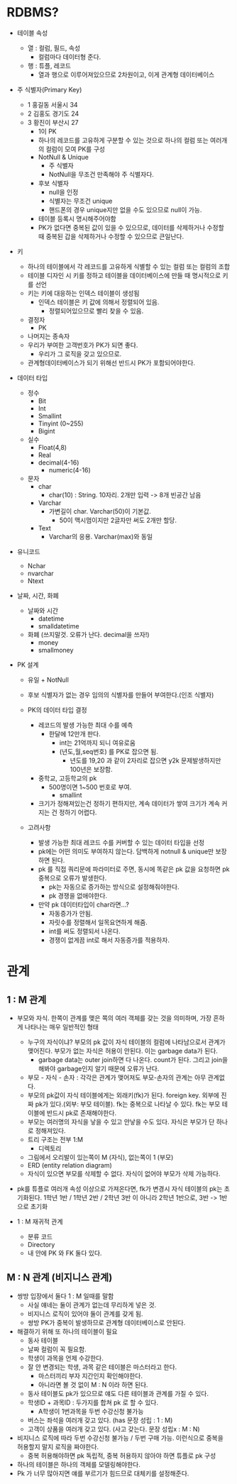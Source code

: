 # RDBMS?

- 테이블 속성

  - 열 : 컬럼, 필드, 속성
    - 컬럼마다 데이터형 준다.
  - 행 : 튜플, 레코드
    - 열과 행으로 이루어져있으므로 2차원이고, 이게 관계형 데이터베이스

- 주 식별자(Primary Key)

  - 1 홍길동 서울시 34
  - 2 김홍도 경기도 24
  - 3 황진이 부산시 27
    - 1이 PK
    - 하나의 레코드를 고유하게 구분할 수 있는 것으로 하나의 컬럼 또는 여러개의 컬럼이 모여 PK를 구성
    - NotNull & Unique
      - 주 식별자
      - NotNull을 무조건 만족해야 주 식별자다.
    - 후보 식별자
      - null을 인정
      - 식별자는 무조건 unique
      - 핸드폰의 경우 unique지만 없을 수도 있으므로 null이 가능.
    - 테이블 등록시 명시해주어야함
    - PK가 없다면 중복된 값이 있을 수 있으므로, 데이터를 삭제하거나 수정할 때 중복된 갑을 삭제하거나 수정할 수 있으므로 큰일난다.

- 키

  - 하나의 테이블에서 각 레코드를 고유하게 식별할 수 있는 컬럼 또는 컬럼의 조합
  - 테이블 디자인 시 키를 정하고 테이블을 데이터베이스에 만들 때 명시적으로 키를 선언
  - 키는 키에 대응하는 인덱스 테이블이 생성됨
    - 인덱스 테이블은 키 값에 의해서 정렬되어 있음.
      - 정렬되어있으므로 빨리 찾을 수 있음.
  - 결정자
    - PK
  - 나머지는 종속자
  - 우리가 부여한 고객번호가 PK가 되면 좋다.
    - 우리가 그 로직을 갖고 있으므로.
  - 관계형데이터베이스가 되기 위해선 반드시 PK가 포함되어야한다.

- 데이터 타입

  - 정수
    - Bit
    - Int
    - Smallint
    - Tinyint (0~255)
    - Bigint
  - 실수
    - Float(4,8)
    - Real
    - decimal(4-16)
      - numeric(4-16)
  - 문자
    - char
      - char(10) : String. 10자리. 2개만 입력 -> 8개 빈공간 남음
    - Varchar
      - 가변길이 char. Varchar(50)이 기본값.
        - 50이 맥시멈이지만 2글자만 써도 2개만 할당.
    - Text
      - Varchar의 응용. Varchar(max)와 동일

- 유니코드

  - Nchar
  - nvarchar
  - Ntext

- 날짜, 시간, 화폐

  - 날짜와 시간
    - datetime
    - smalldatetime
  - 화폐 (쓰지말것. 오류가 난다. decimal을 쓰자!)
    - money
    - smallmoney

- PK 설계

  - 유일 + NotNull
  - 후보 식별자가 없는 경우 임의의 식별자를 만들어 부여한다.(인조 식별자)
  - PK의 데이터 타입 결정

    - 레코드의 발생 가능한 최대 수를 예측
      - 한달에 12만개 판다.
        - int는 21억까지 되니 여유로움
        - (년도,월,seq번호) 를 PK로 잡으면 됨.
          - 년도를 19,20 과 같이 2자리로 잡으면 y2k 문제발생하지만 100년은 보장함.
    - 중학교, 고등학교의 pk
      - 500명이면 1~500 번호로 부여.
        - smallint
    - 크기가 정해져있는건 정하기 편하지만, 계속 데이터가 쌓여 크기가 계속 커지는 건 정하기 어렵다.

  - 고려사항
    - 발생 가능한 최대 레코드 수를 커버할 수 있는 데이터 타입을 선정
    - pk에는 어떤 의미도 부여하지 않는다. 담백하게 notnull & unique만 보장하면 된다.
    - pk 를 직접 쿼리문에 파라미터로 주면, 동시에 똑같은 pk 값을 요청하면 pk 중복으로 오류가 발생한다.
      - pk는 자동으로 증가하는 방식으로 설정해줘야한다.
      - pk 경쟁을 없애야한다.
    - 만약 pk 데이터타입이 char라면...?
      - 자동증가가 안됨.
      - 자릿수를 정렬해서 일목요연하게 해줌.
      - int를 써도 정렬되서 나온다.
      - 경쟁이 없게끔 int로 해서 자동증가를 적용하자.

# 관계

## 1 : M 관계

- 부모와 자식. 한쪽이 관계를 맺은 쪽의 여러 객체를 갖는 것을 의미하며, 가장 흔하게 나타나는 매우 일반적인 형태
  - 누구의 자식이냐? 부모의 pk 값이 자식 테이블의 컬럼에 나타남으로서 관계가 맺어진다. 부모가 없는 자식은 허용이 안된다. 이는 garbage data가 된다.
    - garbage data는 outer join하면 다 나온다. count가 된다. 그리고 join을 해봐야 garbage인지 알기 때문에 오류가 난다.
  - 부모 - 자식 - 손자 : 각각은 관계가 맺어져도 부모-손자의 관계는 아무 관계없다.
  - 부모의 pk값이 자식 테이블에게는 외래키(fk)가 된다. foreign key. 외부에 진짜 pk가 있다.(외부: 부모 테이블). fk는 중복으로 나타날 수 있다. fk는 부모 테이블에 반드시 pk로 존재해야한다.
  - 부모는 여러명의 자식을 낳을 수 있고 안낳을 수도 있다. 자식은 부모가 단 하나로 정해져있다.
  - 트리 구조는 전부 1:M
    - 디렉토리
  - 그림에서 오리발이 있는쪽이 M (자식), 없는쪽이 1 (부모)
  - ERD (entity relation diagram)
  - 자식이 있으면 부모를 삭제할 수 없다. 자식이 없어야 부모가 삭제 가능하다.
- pk를 튜플로 여러개 속성 이상으로 가져온다면, fk가 변경시 자식 테이블의 pk는 초기화된다. 1학년 1반 / 1학년 2반 / 2학년 3반 이 아니라
  2학년 1반으로, 3반 -> 1반으로 초기화

- 1 : M 재귀적 관계
  - 분류 코드
  - Directory
  - 내 안에 PK 와 FK 둘다 있다.

## M : N 관계 (비지니스 관계)

- 쌍방 입장에서 둘다 1 : M 일때를 말함
  - 사실 얘네는 둘이 관계가 없는데 무리하게 넣은 것.
  - 비지니스 로직이 있어야 둘이 관계를 갖게 됨.
  - 쌍방 PK가 중복이 발생하므로 관계형 데이터베이스로 안된다.
- 해결하기 위해 또 하나의 테이블이 필요
  - 동사 테이블
  - 날짜 컬럼이 꼭 필요함.
  - 학생이 과목을 언제 수강한다.
  - 잘 안 변경되는 학생, 과목 같은 테이블은 마스터라고 한다.
    - 마스터끼리 부자 지간인지 확인해야한다.
    - 아니라면 볼 것 없이 M : N 이라 하면 된다.
  - 동사 테이블도 pk가 있으므로 얘도 다른 테이블과 관계를 가질 수 있다.
  - 학생ID + 과목ID : 두가지를 합쳐 pk 로 할 수 있다.
    - A학생이 1번과목을 두번 수강신청 불가능
  - 버스는 좌석을 여러개 갖고 있다. (has 문장 성립 : 1 : M)
  - 고객이 상품을 여러개 갖고 있다. (사고 갖는다. 문장 성립x : M : N)
- 비지니스 로직에 따라 두번 수강신청 불가능 / 두번 구매 가능. 이런식으로 중복을 허용할지 말지 로직을 짜야한다.
  - 중복 허용해야하면 pk 독립적, 중복 허용하지 않아야 하면 튜플로 pk 구성
- 하나의 테이블은 하나의 객체를 모델링해야한다.
- Pk 가 너무 많아지면 얘를 부르기가 힘드므로 대체키를 설정해준다.
